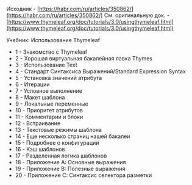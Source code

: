 Исходник - [https://habr.com/ru/articles/350862/](https://habr.com/ru/articles/350862/)
См. оригинальную док. - [https://www.thymeleaf.org/doc/tutorials/3.0/usingthymeleaf.html](https://www.thymeleaf.org/doc/tutorials/3.0/usingthymeleaf.html) 

Учебник: Использование Thymeleaf 

- 1 - Знакомство с Thymeleaf 
- 2 - Хорошая виртуальная бакалейная лавка Thymes
- 3 - Использование Text
- 4 - Стандарт Синтаксиса Выражений/Standard Expression Syntax
- 5 - Установка значений атрибута
- 6 - Итерации
- 7 - Условное выполнение
- 8 - Макет шаблона
- 9 - Локальные переменные
- 10 - Приоритет атрибутов
- 11 - Комментарии и блоки
- 12 - Встраивание
- 13 - Текстовые режимы шаблона
- 14 - Еще несколько страниц нашей бакалеи
- 15 - Подробнее о конфигурации
- 16 - Кэш шаблонов
- 17 - Разделенная логика шаблонов
- 18 - Приложение A: Основные выражения
- 19 - Приложение B: Полезные выражения
- 20 - Приложение C: Синтаксис селектора разметки